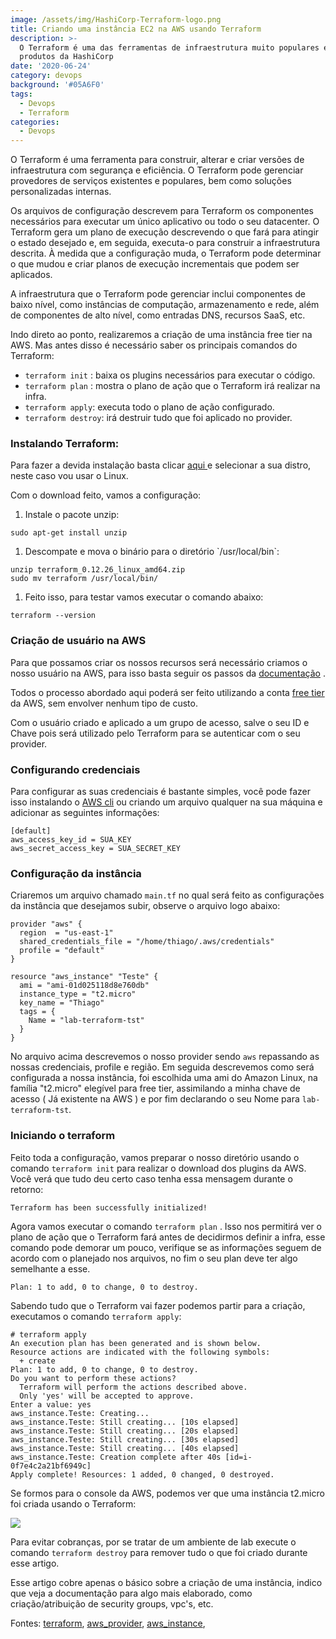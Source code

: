 ```yaml
---
image: /assets/img/HashiCorp-Terraform-logo.png
title: Criando uma instância EC2 na AWS usando Terraform
description: >-
  O Terraform é uma das ferramentas de infraestrutura muito populares e um dos
  produtos da HashiCorp
date: '2020-06-24'
category: devops
background: '#05A6F0'
tags:
  - Devops
  - Terraform
categories:
  - Devops
---
```

O Terraform é uma ferramenta para construir, alterar e criar versões de infraestrutura com segurança e eficiência. O Terraform pode gerenciar provedores de serviços existentes e populares, bem como soluções personalizadas internas.

Os arquivos de configuração descrevem para Terraform os componentes necessários para executar um único aplicativo ou todo o seu datacenter. O Terraform gera um plano de execução descrevendo o que fará para atingir o estado desejado e, em seguida, executa-o para construir a infraestrutura descrita. À medida que a configuração muda, o Terraform pode determinar o que mudou e criar planos de execução incrementais que podem ser aplicados.

A infraestrutura que o Terraform pode gerenciar inclui componentes de baixo nível, como instâncias de computação, armazenamento e rede, além de componentes de alto nível, como entradas DNS, recursos SaaS, etc.

Indo direto ao ponto, realizaremos a criação de uma instância free tier na AWS. Mas antes disso é necessário saber os principais comandos do Terraform:

* `terraform init` : baixa os plugins necessários para executar o código.
* `terraform plan` : mostra o plano de ação que o Terraform irá realizar na infra.
* `terraform apply`: executa todo o plano de ação configurado. 
* `terraform destroy`: irá destruir tudo que foi aplicado no provider.

### Instalando Terraform:

Para fazer a devida instalação basta clicar [aqui ](https://www.terraform.io/downloads.html)e selecionar a sua distro, neste caso vou usar o Linux.

Com o download feito, vamos a configuração:

1. Instale o pacote unzip: 

```shell
sudo apt-get install unzip
```

1. Descompate e mova o binário para o diretório \`/usr/local/bin\`:

```shell
unzip terraform_0.12.26_linux_amd64.zip
sudo mv terraform /usr/local/bin/
```

1. Feito isso, para testar vamos executar o comando abaixo: 

```shell
terraform --version
```

### Criação de usuário na AWS

Para que possamos criar os nossos recursos será necessário criamos o nosso usuário na AWS, para isso basta seguir os passos da [documentação](https://docs.aws.amazon.com/pt_br/IAM/latest/UserGuide/id_users_create.htmlhttps://docs.aws.amazon.com/pt_br/IAM/latest/UserGuide/id_users_create.html) .

Todos o processo abordado aqui poderá ser feito utilizando a conta [free tier](https://aws.amazon.com/pt/free/?all-free-tier.sort-by=item.additionalFields.SortRank&all-free-tier.sort-order=asc) da AWS, sem envolver nenhum tipo de custo.

Com o usuário criado e aplicado a um grupo de acesso, salve o seu ID e Chave pois será utilizado pelo Terraform para se autenticar com o seu provider.

### Configurando credenciais

Para configurar as suas credenciais é bastante simples, você pode fazer isso instalando o [AWS cli](https://docs.aws.amazon.com/pt_br/cli/latest/userguide/install-cliv2-linux.html) ou criando um arquivo qualquer na sua máquina e adicionar as seguintes informações:

```shell
[default]
aws_access_key_id = SUA_KEY
aws_secret_access_key = SUA_SECRET_KEY
```

### Configuração da instância

Criaremos um arquivo chamado `main.tf` no qual será feito as configurações da instância que desejamos subir, observe o arquivo logo abaixo:

```shell
provider "aws" {
  region  = "us-east-1"
  shared_credentials_file = "/home/thiago/.aws/credentials"
  profile = "default"
}

resource "aws_instance" "Teste" {
  ami = "ami-01d025118d8e760db"
  instance_type = "t2.micro"
  key_name = "Thiago"
  tags = {
    Name = "lab-terraform-tst"
  }
}
```

No arquivo acima descrevemos o nosso provider sendo `aws` repassando as nossas credenciais, profile e região. Em seguida descrevemos como será configurada a nossa instância, foi escolhida uma ami do Amazon Linux, na família "t2.micro" elegível para free tier, assimilando a minha chave de acesso ( Já existente na AWS ) e por fim declarando o seu Nome para `lab-terraform-tst`.

### Iniciando o terraform

Feito toda a configuração, vamos preparar o nosso diretório usando o comando `terraform init` para realizar o download dos plugins da AWS. Você verá que tudo deu certo caso tenha essa mensagem durante o retorno:

```
Terraform has been successfully initialized!
```

Agora vamos executar o comando `terraform plan` . Isso nos permitirá ver o plano de ação que o Terraform fará antes de decidirmos definir a infra, esse comando pode demorar um pouco, verifique se as informações seguem de acordo com o planejado nos arquivos, no fim o seu plan deve ter algo semelhante a esse.

```shell
Plan: 1 to add, 0 to change, 0 to destroy.
```

Sabendo tudo que o Terraform vai fazer podemos partir para a criação, executamos o comando `terraform apply`:

```shell
# terraform apply
An execution plan has been generated and is shown below.
Resource actions are indicated with the following symbols:
  + create
Plan: 1 to add, 0 to change, 0 to destroy.
Do you want to perform these actions?
  Terraform will perform the actions described above.
  Only 'yes' will be accepted to approve.
Enter a value: yes
aws_instance.Teste: Creating...
aws_instance.Teste: Still creating... [10s elapsed]
aws_instance.Teste: Still creating... [20s elapsed]
aws_instance.Teste: Still creating... [30s elapsed]
aws_instance.Teste: Still creating... [40s elapsed]
aws_instance.Teste: Creation complete after 40s [id=i-0f7e4c2a21bf6949c]
Apply complete! Resources: 1 added, 0 changed, 0 destroyed.
```

Se formos para o console da AWS, podemos ver que uma instância t2.micro foi criada usando o Terraform:

![](/assets/img/Terraform01.png)

Para evitar cobranças, por se tratar de um ambiente de lab execute o comando `terraform destroy` para remover tudo o que foi criado durante esse artigo.

Esse artigo cobre apenas o básico sobre a criação de uma instância, indico que veja a documentação para algo mais elaborado, como criação/atribuição de security groups, vpc's, etc.



Fontes: [terraform](https://www.terraform.io/docs/cli-index.html), [aws_provider](https://www.terraform.io/docs/providers/aws/index.html), [aws_instance](https://www.terraform.io/docs/providers/aws/d/instance.html),
